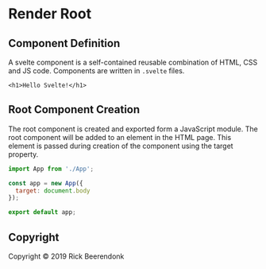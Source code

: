 # Render Root

## Component Definition

A svelte component is a self-contained reusable combination of HTML, CSS and JS code. Components are written in `.svelte` files.

```svelte
<h1>Hello Svelte!</h1>

```

## Root Component Creation

The root component is created and exported form a JavaScript module. The root component will be added to an element in the HTML page. This element is passed during creation of the component using the target property.

```js
import App from './App';

const app = new App({
  target: document.body
});

export default app;
```

## Copyright

Copyright © 2019 Rick Beerendonk
